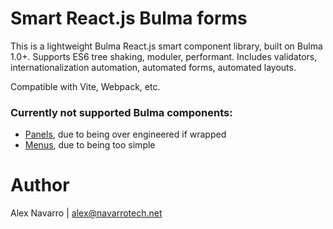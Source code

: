 # Smart React.js Bulma forms

This is a lightweight Bulma React.js smart component library, built on Bulma 1.0+. Supports ES6 tree shaking, moduler, performant. Includes validators, internationalization automation, automated forms, automated layouts.

Compatible with Vite, Webpack, etc.

### Currently not supported Bulma components:
- [Panels](https://bulma.io/documentation/components/panel/), due to being over engineered if wrapped
- [Menus](https://bulma.io/documentation/components/menu/), due to being too simple

# Author
Alex Navarro | alex@navarrotech.net
